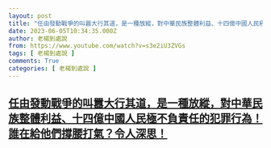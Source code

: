 ```yaml
---
layout: post
title: "任由發動戰爭的叫囂大行其道，是一種放縱，對中華民族整體利益、十四億中國人民極不負責任的犯罪行為！誰在給他們撐腰打氣？令人深思！"
date: 2023-06-05T10:34:35.000Z
author: 老楊到處說
from: https://www.youtube.com/watch?v=s3e2iU3ZVGs
tags: [ 老楊到處說 ]
comments: True
categories: [ 老楊到處說 ]
---
```

<!--1685961275000-->
[任由發動戰爭的叫囂大行其道，是一種放縱，對中華民族整體利益、十四億中國人民極不負責任的犯罪行為！誰在給他們撐腰打氣？令人深思！](https://www.youtube.com/watch?v=s3e2iU3ZVGs)
------

<div>

</div>
